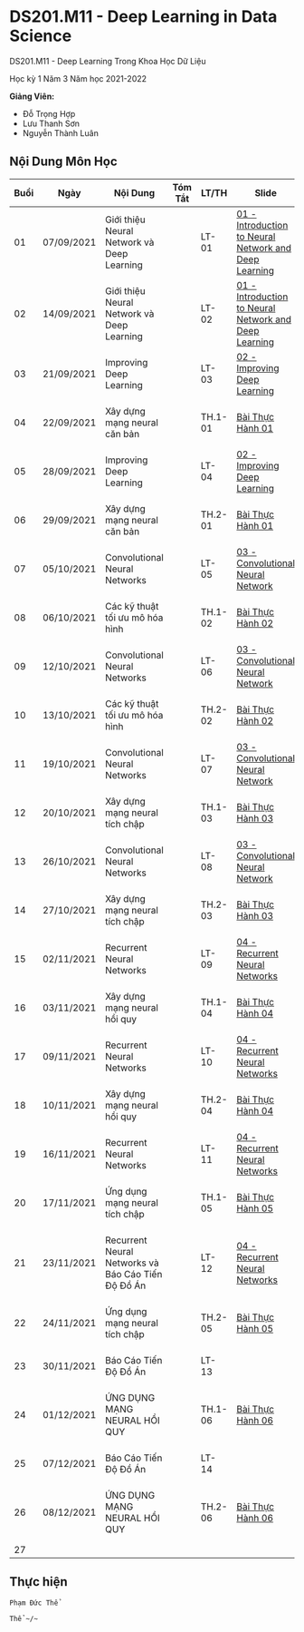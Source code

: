 # DS201.M11 - Deep Learning in Data Science


DS201.M11 - Deep Learning Trong Khoa Học Dữ Liệu

Học kỳ 1 Năm 3 Năm học 2021-2022 

**Giảng Viên:** 
- Đỗ Trọng Hợp
- Lưu Thanh Sơn
- Nguyễn Thành Luân

## Nội Dung Môn Học

| Buổi | Ngày | Nội Dung | Tóm Tắt | LT/TH | Slide | Code | Video Record |
| ----- | ----- | ----- | ----- | ----- | ----- | ----- | ----- |
| 01 | 07/09/2021 | Giới thiệu Neural Network và Deep Learning |  | LT-01 | [01 - Introduction to Neural Network and Deep Learning](https://github.com/PhamThe-KHDL/DS201.M11-Deep-Learning-in-Data-Science/blob/main/L%C3%9D%20THUY%E1%BA%BET/01%20-%20Introduction%20to%20Neural%20Network%20and%20Deep%20Learning.pdf) |  | [01 - Giới thiệu Neural Network và Deep Learning](https://youtu.be/6m_jgWAWIZc) |
| 02 | 14/09/2021 | Giới thiệu Neural Network và Deep Learning |  | LT-02 | [01 - Introduction to Neural Network and Deep Learning](https://github.com/PhamThe-KHDL/DS201.M11-Deep-Learning-in-Data-Science/blob/main/L%C3%9D%20THUY%E1%BA%BET/01%20-%20Introduction%20to%20Neural%20Network%20and%20Deep%20Learning.pdf) |  | [02 - Giới thiệu Neural Network và Deep Learning](https://youtu.be/nCrmWL0Y7yA) |
| 03 | 21/09/2021 | Improving Deep Learning |  | LT-03 | [02 - Improving Deep Learning](https://github.com/PhamThe-KHDL/DS201.M11-Deep-Learning-in-Data-Science/blob/main/L%C3%9D%20THUY%E1%BA%BET/02%20-%20Improving_DeepLearning.pdf) |  | [03 - Improving Deep Learning](https://youtu.be/AHK-mXgMO0Q) |
| 04 | 22/09/2021 | Xây dựng mạng neural căn bản |  | TH.1-01 | [Bài Thực Hành 01](https://github.com/PhamThe-KHDL/DS201.M11-Deep-Learning-in-Data-Science/blob/main/TH%E1%BB%B0C%20H%C3%80NH/T%C3%80I%20LI%E1%BB%86U%20TH%E1%BB%B0C%20H%C3%80NH/Bai%20thuc%20hanh%201.pdf) |  | [Lab01 - Xây dựng mạng neural căn bản](https://youtu.be/kSBaKHD1HOI) |
| 05 | 28/09/2021 | Improving Deep Learning |  | LT-04 | [02 - Improving Deep Learning](https://github.com/PhamThe-KHDL/DS201.M11-Deep-Learning-in-Data-Science/blob/main/L%C3%9D%20THUY%E1%BA%BET/02%20-%20Improving_DeepLearning.pdf) |  | [04 - Improving Deep Learning](https://youtu.be/YMSx3Eb_M6M) |
| 06 | 29/09/2021 | Xây dựng mạng neural căn bản |  | TH.2-01 | [Bài Thực Hành 01](https://github.com/PhamThe-KHDL/DS201.M11-Deep-Learning-in-Data-Science/blob/main/TH%E1%BB%B0C%20H%C3%80NH/T%C3%80I%20LI%E1%BB%86U%20TH%E1%BB%B0C%20H%C3%80NH/Bai%20thuc%20hanh%201.pdf) | [![Open In Colab](https://colab.research.google.com/assets/colab-badge.svg)](https://colab.research.google.com/drive/1U8rvf-PX2qLDtYtoOq-l8Oj7E7P80oSw?usp=sharing) | [Lab01 - Xây dựng mạng neural căn bản](https://youtu.be/gKcdqFQEZZo) |
| 07 | 05/10/2021 | Convolutional Neural Networks |  | LT-05 | [03 - Convolutional Neural Network](https://github.com/PhamThe-KHDL/DS201.M11-Deep-Learning-in-Data-Science/blob/main/L%C3%9D%20THUY%E1%BA%BET/03%20-%20Convolutional%20Neural%20Network.pdf) |  | [05 - Convolutional Neural Networks](https://youtu.be/Lw9JlBZsMW0) |
| 08 | 06/10/2021 | Các kỹ thuật tối ưu mô hóa hình |  | TH.1-02 | [Bài Thực Hành 02](https://github.com/PhamThe-KHDL/DS201.M11-Deep-Learning-in-Data-Science/blob/main/TH%E1%BB%B0C%20H%C3%80NH/T%C3%80I%20LI%E1%BB%86U%20TH%E1%BB%B0C%20H%C3%80NH/Bai%20thuc%20hanh%202%20(updated).pdf) |  | [Lab02 - Các kỹ thuật tối ưu mô hóa hình](https://youtu.be/sudYZ1Tel08) |
| 09 | 12/10/2021 | Convolutional Neural Networks |  | LT-06 | [03 - Convolutional Neural Network](https://github.com/PhamThe-KHDL/DS201.M11-Deep-Learning-in-Data-Science/blob/main/L%C3%9D%20THUY%E1%BA%BET/03%20-%20Convolutional%20Neural%20Network.pdf) |  | [06 - Convolutional Neural Networks](https://youtu.be/4BOriaX1fYU) |
| 10 | 13/10/2021 | Các kỹ thuật tối ưu mô hóa hình |  | TH.2-02 | [Bài Thực Hành 02](https://github.com/PhamThe-KHDL/DS201.M11-Deep-Learning-in-Data-Science/blob/main/TH%E1%BB%B0C%20H%C3%80NH/T%C3%80I%20LI%E1%BB%86U%20TH%E1%BB%B0C%20H%C3%80NH/Bai%20thuc%20hanh%202%20(updated).pdf) | [![Open In Colab](https://colab.research.google.com/assets/colab-badge.svg)](https://colab.research.google.com/drive/1mwPl6rTlOoPKC0T3XOIu-9JAorIPxZeP?usp=sharing) | [Lab02 - Các kỹ thuật tối ưu mô hóa hình](https://youtu.be/CPk5LFEeYDU) |
| 11 | 19/10/2021 | Convolutional Neural Networks |  | LT-07 | [03 - Convolutional Neural Network](https://github.com/PhamThe-KHDL/DS201.M11-Deep-Learning-in-Data-Science/blob/main/L%C3%9D%20THUY%E1%BA%BET/03%20-%20Convolutional%20Neural%20Network.pdf) |  | [07 - Convolutional Neural Networks](https://youtu.be/q6pFaf-TXi8) |
| 12 | 20/10/2021 | Xây dựng mạng neural tích chập |  | TH.1-03 | [Bài Thực Hành 03](https://github.com/PhamThe-KHDL/DS201.M11-Deep-Learning-in-Data-Science/blob/main/TH%E1%BB%B0C%20H%C3%80NH/T%C3%80I%20LI%E1%BB%86U%20TH%E1%BB%B0C%20H%C3%80NH/Bai%20thuc%20hanh%203%20(updated).pdf) |  | [Lab03 - Xây dựng mạng neural tích chập](https://youtu.be/raePH3otGKo) |
| 13 | 26/10/2021 | Convolutional Neural Networks |  | LT-08 | [03 - Convolutional Neural Network](https://github.com/PhamThe-KHDL/DS201.M11-Deep-Learning-in-Data-Science/blob/main/L%C3%9D%20THUY%E1%BA%BET/03%20-%20Convolutional%20Neural%20Network.pdf) |  | [08 - Convolutional Neural Networks](https://youtu.be/46RX6NKT0Fc) |
| 14 | 27/10/2021 | Xây dựng mạng neural tích chập |  | TH.2-03 | [Bài Thực Hành 03](https://github.com/PhamThe-KHDL/DS201.M11-Deep-Learning-in-Data-Science/blob/main/TH%E1%BB%B0C%20H%C3%80NH/T%C3%80I%20LI%E1%BB%86U%20TH%E1%BB%B0C%20H%C3%80NH/Bai%20thuc%20hanh%203%20(updated).pdf) | [![Open In Colab](https://colab.research.google.com/assets/colab-badge.svg)](https://colab.research.google.com/drive/1oq6LfK1XOhGXCC450ikb72lk_OpwGUJa?usp=sharing) | [Lab03 - Xây dựng mạng neural tích chập](https://youtu.be/EYaBgmQLOCA) |
| 15 | 02/11/2021 | Recurrent Neural Networks |  | LT-09 | [04 - Recurrent Neural Networks](https://github.com/PhamThe-KHDL/DS201.M11-Deep-Learning-in-Data-Science/blob/main/L%C3%9D%20THUY%E1%BA%BET/04%20-%20Recurrent%20Neural%20Network.pdf) |  | [09 - Recurrent Neural Networks](https://youtu.be/oDR9JsKI6Wk) |
| 16 | 03/11/2021 | Xây dựng mạng neural hồi quy |  | TH.1-04 | [Bài Thực Hành 04](https://github.com/PhamThe-KHDL/DS201.M11-Deep-Learning-in-Data-Science/blob/main/TH%E1%BB%B0C%20H%C3%80NH/T%C3%80I%20LI%E1%BB%86U%20TH%E1%BB%B0C%20H%C3%80NH/Bai%20thuc%20hanh%204.pdf) |  | [Lab04 - Xây dựng mạng neural hồi quy](https://youtu.be/KSCcSAR3syw) |
| 17 | 09/11/2021 | Recurrent Neural Networks |  | LT-10 | [04 - Recurrent Neural Networks](https://github.com/PhamThe-KHDL/DS201.M11-Deep-Learning-in-Data-Science/blob/main/L%C3%9D%20THUY%E1%BA%BET/04%20-%20Recurrent%20Neural%20Network.pdf) |  | [10 - Recurrent Neural Networks](https://youtu.be/ldrAp8rmtao) |
| 18 | 10/11/2021 | Xây dựng mạng neural hồi quy |  | TH.2-04 | [Bài Thực Hành 04](https://github.com/PhamThe-KHDL/DS201.M11-Deep-Learning-in-Data-Science/blob/main/TH%E1%BB%B0C%20H%C3%80NH/T%C3%80I%20LI%E1%BB%86U%20TH%E1%BB%B0C%20H%C3%80NH/Bai%20thuc%20hanh%204.pdf) | [![Open In Colab](https://colab.research.google.com/assets/colab-badge.svg)](https://colab.research.google.com/drive/1xcTIevbbDoFryJjkMKGdc2nW0xTfMC1A?usp=sharing) | [Lab04 - Xây dựng mạng neural hồi quy](https://youtu.be/5wKEdLmqqFM) |
| 19 | 16/11/2021 | Recurrent Neural Networks |  | LT-11 | [04 - Recurrent Neural Networks](https://github.com/PhamThe-KHDL/DS201.M11-Deep-Learning-in-Data-Science/blob/main/L%C3%9D%20THUY%E1%BA%BET/04%20-%20Recurrent%20Neural%20Network.pdf) |  | [11 - Recurrent Neural Networks](https://youtu.be/EnFw9b20oeM) |
| 20 | 17/11/2021 | Ứng dụng mạng neural tích chập |  | TH.1-05 | [Bài Thực Hành 05](https://github.com/PhamThe-KHDL/DS201.M11-Deep-Learning-in-Data-Science/blob/main/TH%E1%BB%B0C%20H%C3%80NH/T%C3%80I%20LI%E1%BB%86U%20TH%E1%BB%B0C%20H%C3%80NH/Bai%20thuc%20hanh%205.pdf) |  | [Lab05 - Ứng dụng mạng neural tích chập](https://youtu.be/v55Xqm_mTbo) |
| 21 | 23/11/2021 | Recurrent Neural Networks và Báo Cáo Tiến Độ Đồ Án |  | LT-12 | [04 - Recurrent Neural Networks](https://github.com/PhamThe-KHDL/DS201.M11-Deep-Learning-in-Data-Science/blob/main/L%C3%9D%20THUY%E1%BA%BET/04%20-%20Recurrent%20Neural%20Network.pdf) |  | [12 - Recurrent Neural Networks và Báo Cáo Tiến Độ Đồ Án](https://youtu.be/H9ubqQqumVU) |
| 22 | 24/11/2021 | Ứng dụng mạng neural tích chập |  | TH.2-05 | [Bài Thực Hành 05](https://github.com/PhamThe-KHDL/DS201.M11-Deep-Learning-in-Data-Science/blob/main/TH%E1%BB%B0C%20H%C3%80NH/T%C3%80I%20LI%E1%BB%86U%20TH%E1%BB%B0C%20H%C3%80NH/Bai%20thuc%20hanh%205.pdf) | [![Open In Colab](https://colab.research.google.com/assets/colab-badge.svg)](https://colab.research.google.com/drive/1yLGxNJVB9mkgXeiFczmV1TzooDc2Ztn_?usp=sharing) | [Lab05 - Ứng dụng mạng neural tích chập](https://youtu.be/VhW7thn0Gw0) |
| 23 | 30/11/2021 | Báo Cáo Tiến Độ Đồ Án |  | LT-13 |  |  | [13 - Báo Cáo Tiến Độ Đồ Án](https://youtu.be/H2pTiVob4N0) |
| 24 | 01/12/2021 | ỨNG DỤNG MẠNG NEURAL HỒI QUY |  | TH.1-06 | [Bài Thực Hành 06](https://github.com/PhamThe-KHDL/DS201.M11-Deep-Learning-in-Data-Science/blob/main/TH%E1%BB%B0C%20H%C3%80NH/T%C3%80I%20LI%E1%BB%86U%20TH%E1%BB%B0C%20H%C3%80NH/Bai%20thuc%20hanh%206%20(updated).pdf) |  | [Lab06 - ỨNG DỤNG MẠNG NEURAL HỒI QUY](https://youtu.be/Qapw2gwWZI0) |
| 25 | 07/12/2021 | Báo Cáo Tiến Độ Đồ Án |  | LT-14 |  |  | [14 - Báo Cáo Tiến Độ Đồ Án](https://youtu.be/2Xc4DpQ67Y8) |
| 26 | 08/12/2021 | ỨNG DỤNG MẠNG NEURAL HỒI QUY |  | TH.2-06 | [Bài Thực Hành 06](https://github.com/PhamThe-KHDL/DS201.M11-Deep-Learning-in-Data-Science/blob/main/TH%E1%BB%B0C%20H%C3%80NH/T%C3%80I%20LI%E1%BB%86U%20TH%E1%BB%B0C%20H%C3%80NH/Bai%20thuc%20hanh%206%20(updated).pdf) | [![Open In Colab](https://colab.research.google.com/assets/colab-badge.svg)](https://colab.research.google.com/drive/12flJTogg9gtEzhO9Toy7JxnEv62cBozt?usp=sharing) | [Lab06 - ỨNG DỤNG MẠNG NEURAL HỒI QUY](https://youtu.be/fqsRUgkg5o0) |
| 27 |  |  |  |  |  |  |  |

## Thực hiện

```
Phạm Đức Thể

Thể ~/~
```



